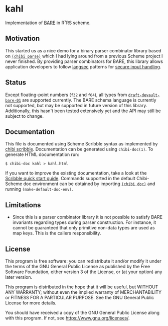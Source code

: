 # kahl

Implementation of [BARE][bare web] in R⁷RS scheme.

## Motivation

This started us as a nice demo for a binary parser combinator library
based on [`(chibi parse)`][chibi parse] which I had lying around from a
previous Scheme project I never finished. By providing parser
combinators for BARE, this library allows application developers to
follow [langsec][langsec web] patterns for [secure input handling][bratus parser].

## Status

Except floating-point numbers (`f32` and `f64`), all types from
[`draft-devault-bare-01`][draft-devault-bare-01] are supported
currently. The BARE schema language is currently not supported, but may
be supported in future version of this library. Additionally, this
hasn't been tested extensively yet and the API may still be subject to
change.

## Documentation

This file is documented using Scheme Scribble syntax as implemented by
[chibi scribble][chibi scribble]. Documentation can be generated using
`chibi-doc(1)`. To generate HTML documentation run:

	$ chibi-doc kahl > kahl.html

If you want to improve the existing documentation, take a look at the
[Scribble quick start guide][racket scribble]. Commands supported in the
default Chibi-Scheme doc environment can be obtained by importing
[`(chibi doc)`][chibi doc] and running `(make-default-doc-env)`.

## Limitations

* Since this is a parser combinator library it is not possible to
  satisfy BARE invariants regarding types during parser construction.
  For instance, it cannot be guaranteed that only primitive non-data
  types are used as map keys. This is the callers responsibility.

## License

This program is free software: you can redistribute it and/or modify
it under the terms of the GNU General Public License as published by
the Free Software Foundation, either version 3 of the License, or
(at your option) any later version.

This program is distributed in the hope that it will be useful,
but WITHOUT ANY WARRANTY; without even the implied warranty of
MERCHANTABILITY or FITNESS FOR A PARTICULAR PURPOSE. See the
GNU General Public License for more details.

You should have received a copy of the GNU General Public License
along with this program. If not, see <https://www.gnu.org/licenses/>.

[bare web]: https://baremessages.org/
[chibi parse]: https://synthcode.com/scheme/chibi/lib/chibi/parse.html
[draft-devault-bare-01]: https://datatracker.ietf.org/doc/html/draft-devault-bare-01
[langsec web]: https://langsec.org/
[bratus parser]: https://www.usenix.org/publications/login/spring2017/bratus
[chibi scribble]: https://synthcode.com/scheme/chibi/lib/chibi/scribble.html
[racket scribble]: https://docs.racket-lang.org/scribble/getting-started.html
[chibi doc]: https://synthcode.com/scheme/chibi/lib/chibi/doc.html
